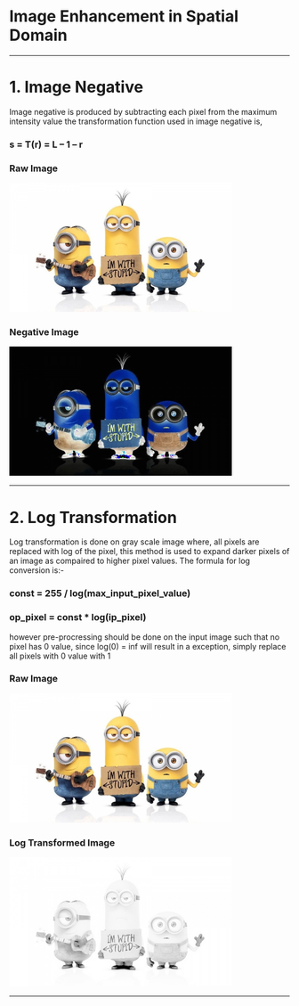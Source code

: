 # Image Enhancement in Spatial Domain

--------------------------------------------------------------------------------------------
# 1. Image Negative
Image negative is produced by subtracting each pixel from the maximum intensity value
the transformation function used in image negative is,

### **s = T(r) = L – 1 – r**

### Raw Image
  <img src="minions_raw.jpg" width="400"> 
  
### Negative Image
  <img src="negativeImg.jpg" width="400">
  
--------------------------------------------------------------------------------------------
# 2. Log Transformation 
 Log transformation is done on gray scale image where, all pixels are replaced with log of 
 the pixel, this method is used to expand darker pixels of an image as compaired to higher
 pixel values.
 The formula for log conversion is:-
 ### **const = 255 / log(max_input_pixel_value)**
 ### **op_pixel = const * log(ip_pixel)**
 however pre-procressing should be done on the input image such that no pixel has 0 value,
 since log(0) = inf will result in a exception, simply replace all pixels with 0 value with 1
 ### Raw Image
  <img src="minions_raw.jpg" width="400"> 
  
### Log Transformed Image
  <img src="log transformation.jpg" width="400">
 
 --------------------------------------------------------------------------------------------
